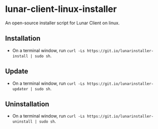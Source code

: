 # lunar-client-linux-installer
An open-source installer script for Lunar Client on linux.

## Installation
* On a terminal window, run `curl -Ls https://git.io/lunarinstaller-install | sudo sh`.

## Update
* On a terminal window, run `curl -Ls https://git.io/lunarinstaller-updater | sudo sh`.

## Uninstallation
* On a terminal window, run `curl -Ls https://git.io/lunarinstaller-uninstall | sudo sh`.
